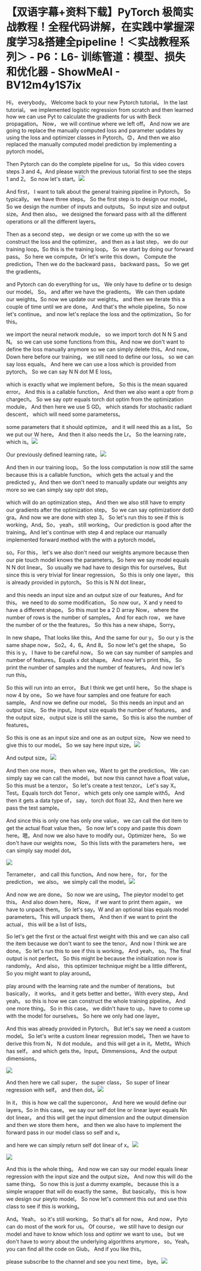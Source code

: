 # 【双语字幕+资料下载】PyTorch 极简实战教程！全程代码讲解，在实践中掌握深度学习&搭建全pipeline！＜实战教程系列＞ - P6：L6- 训练管道：模型、损失和优化器 - ShowMeAI - BV12m4y1S7ix

Hi， everybody。 Welcome back to your new Pytorch tutorial。 In the last tutorial。 we implemented logistic regression from scratch and then learned how we can use Pyt to calculate the gradients for us with Beck propagation。 Now， we will continue where we left off。 And now we are going to replace the manually computed loss and parameter updates by using the loss and optimizer classes in Pytorch。😊，And then we also replaced the manually computed model prediction by implementing a pytorch model。

 Then Pytorch can do the complete pipeline for us。 So this video covers steps 3 and 4。And please watch the previous tutorial first to see the steps 1 and 2。 So now let's start。![](img/2b520fac31b9d1c4d2989f76ec98bd5f_1.png)

And first， I want to talk about the general training pipeline in Pytorch。 So typically。 we have three steps。 So the first step is to design our model。So we design the number of inputs and outputs。 So input size and output size。And then also。 we designed the forward pass with all the different operations or all the different layers。

Then as a second step， we design or we come up with the so we construct the loss and the optimizer。 and then as a last step， we do our training loop。So this is the training loop。 So we start by doing our forward pass。 So here we compute。Or let's write this down。 Compute the prediction。Then we do the backward pass， backward pass。 So we get the gradients。

 and Pytorch can do everything for us。 We only have to define or to design our model。 So。 and after we have the gradients。 We can then update our weights。So now we update our weights。 and then we iterate this a couple of time until we are done。 And that's the whole pipeline。So now let's continue。 and now let's replace the loss and the optimization。So for this。

 we import the neural network module， so we import torch dot N N S and N。 so we can use some functions from this。And now we don't want to define the loss manually anymore so we can simply delete this。And now。Down here before our training， we still need to define our loss。 so we can say loss equals。 And here we can use a loss which is provided from pytorch。 So we can say N N dot M E loss。

 which is exactly what we implement before。 So this is the mean squared error。 And this is a callable function。 And then we also want a optr from p chargech。 So we say optr equals torch dot optim from the optimization module， And then here we use S GD。 which stands for stochastic radiant descent， which will need some parameterss。

 some parameters that it should optimize。 and it will need this as a list。 So we put our W here。 And then it also needs the Lr。 So the learning rate， which is。![](img/2b520fac31b9d1c4d2989f76ec98bd5f_3.png)

Our previously defined learning rate。![](img/2b520fac31b9d1c4d2989f76ec98bd5f_5.png)

And then in our training loop。 So the loss computation is now still the same because this is a callable function。 which gets the actual y and the predicted y。And then we don't need to manually update our weights any more so we can simply say optr dot step。

 which will do an optimization step。 And then we also still have to empty our gradients after the optimization step。 So we can say optimizationr dot0 gra。And now we are done with step 3。 So let's run this to see if this is working。And。So， yeah， still working。 Our prediction is good after the training。And let's continue with step 4 and replace our manually implemented forward method with the with a pytorch model。

 so。For this， let's we also don't need our weights anymore because then our pie touch model knows the parameters。So here we say model equals N N dot linear。 So usually we had have to design this for ourselves。But since this is very trivial for linear regression。 So this is only one layer。 this is already provided in pytorch。 So this is N N dot linear。

 and this needs an input size and an output size of our features。And for this。 we need to do some modification。 So now our。X and y need to have a different shape。 So this must be a 2 D array Now， where the number of rows is the number of samples。 And for each row， we have the number of or the the features。 So this has a new shape。Sorry。

In new shape。That looks like this。And the same for our y。 So our y is the same shape now， So2。4，6。And 8。 So now let's get the shape。 So this is y。 I have to be careful now。 So we can say number of samples and number of features。Equals x dot shape。 And now let's print this。 So print the number of samples and the number of features。 And now let's run this。

 So this will run into an error。 But I think we get until here。 So the shape is now 4 by one。 So we have four samples and one feature for each sample。 And now we define our model。 So this needs an input and an output size。 So the input。Input size equals the number of features。 and the output size， output size is still the same。 So this is also the number of features。

 So this is one as an input size and one as an output size。 Now we need to give this to our model。 So we say here input size。![](img/2b520fac31b9d1c4d2989f76ec98bd5f_7.png)

And output size。![](img/2b520fac31b9d1c4d2989f76ec98bd5f_9.png)

And then one more， then when we。Want to get the prediction。 We can simply say we can call the model。 but now this cannot have a float value。 So this must be a tenzor。 So let's create a test tenzor。 Let's say X。Test。Equals torch dot Tenor， which gets only one sample with5。 And then it gets a data type of， say， torch dot float 32。And then here we pass the test sample。

 And since this is only one has only one value， we can call the dot item to get the actual float value then。 So now let's copy and paste this down here。嗯。And now we also have to modify our。Optimizer here。 So we don't have our weights now。 So this lists with the parameters here。 we can simply say model dot。

![](img/2b520fac31b9d1c4d2989f76ec98bd5f_11.png)

Terrameter， and call this function。And now here， for， for the prediction， we also。 we simply call the model。![](img/2b520fac31b9d1c4d2989f76ec98bd5f_13.png)

And now we are done。 So now we are using。The pieytor model to get this。 And also down here。 Now。 if we want to print them again， we have to unpack them。 So let's say。W and an optional bias equals model parameters。This will unpack them。 And then if we want to print the actual， this will be a list of lists。

 So let's get the first or the actual first weight with this and we can also call the item because we don't want to see the tenor。And now I think we are done。 So let's run this to see if this is working。 And yeah， so。The final output is not perfect。 So this might be because the initialization now is randomly。 And also， this optimizer technique might be a little different。 So you might want to play around。

 play around with the learning rate and the number of iterations。 but basically， it works。 and it gets better and better。With every step。And yeah。 so this is how we can construct the whole training pipeline。 And one more thing。 So in this case。 we didn't have to up， have to come up with the model for ourselves。 So here we only had one layer。

 And this was already provided in Pytorch。 But let's say we need a custom model。 So let's write a custom linear regression model。Then we have to derive this from N， N dot module。 and this will get a in it。Metht。Which has self， and which gets the。Input。Dimmensions。And the output dimensions。

![](img/2b520fac31b9d1c4d2989f76ec98bd5f_15.png)

And then here we call super， the super class， So super of linear regression with self。 and then dot。![](img/2b520fac31b9d1c4d2989f76ec98bd5f_17.png)

In it， this is how we call the superconor。 And here we would define our layers。So in this case。 we say our self dot line or linear layer equals Nn dot linear。 and this will get the input dimension and the output dimension and then we store them here。 and then we also have to implement the forward pass in our model class so self and x。

 and here we can simply return self dot linear of x。![](img/2b520fac31b9d1c4d2989f76ec98bd5f_19.png)

![](img/2b520fac31b9d1c4d2989f76ec98bd5f_20.png)

And this is the whole thing。 And now we can say our model equals linear regression with the input size and the output size。 And now this will do the same thing。 So now this is just a dummy example。 because this is a simple wrapper that will do exactly the same。 But basically。 this is how we design our pieyto model。 So now let's comment this out and use this class to see if this is working。

And。Yeah， so it's still working。 So that's all for now。 And now， Pyto can do most of the work for us。 Of course， we still have to design our model and have to know which loss and optimr we want to use。 but we don't have to worry about the underlying algorithms anymore， so。Yeah。 you can find all the code on Giub。 And if you like this。

 please subscribe to the channel and see you next time， bye。![](img/2b520fac31b9d1c4d2989f76ec98bd5f_22.png)